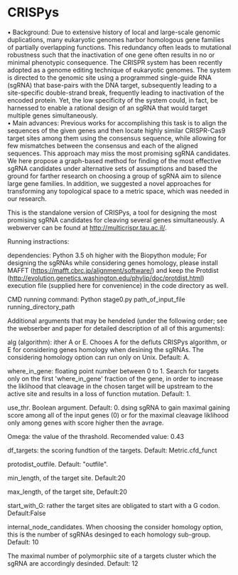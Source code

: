 # CRISPys
•	Background: Due to extensive history of local and large-scale genomic duplications, many eukaryotic genomes harbor homologous gene families of partially overlapping functions. This redundancy often leads to mutational robustness such that the inactivation of one gene often results in no or minimal phenotypic consequence. The CRISPR system has been recently adopted as a genome editing technique of eukaryotic genomes. The system is directed to the genomic site using a programmed single-guide RNA (sgRNA) that base-pairs with the DNA target, subsequently leading to a site-specific double-strand break, frequently leading to inactivation of the encoded protein. Yet, the low specificity of the system could, in fact, be harnessed to enable a rational design of an sgRNA that would target multiple genes simultaneously.  
•	Main advances: Previous works for accomplishing this task is to align the sequences of the given genes and then locate highly similar CRISPR-Cas9 target sites among them using the consensus sequence, while allowing for few mismatches between the consensus and each of the aligned sequences. This approach may miss the most promising sgRNA candidates. We here propose a graph-based method for finding of the most effective sgRNA candidates under alternative sets of assumptions and based the ground for farther research on choosing a group of sgRNA aim to silence large gene families. In addition, we suggested a novel approaches for transforming any topological space to a metric space, which was needed in our research.

This is the standalone version of CRISPys, a tool for designing the most promising sgRNA candidates for cleaving several genes simultaneously. A webwerver can be found at http://multicrispr.tau.ac.il/. 

Running instractions:

dependencies: Python 3.5 oh higher with the Biopython module; For designing the sgRNAs while considering genes homology, please install MAFFT (https://mafft.cbrc.jp/alignment/software/) and keep the Protdist (http://evolution.genetics.washington.edu/phylip/doc/protdist.html) execution file (supplied here for convenience) in the code directory as well.

CMD running command:
Python stage0.py path_of_input_file running_directory_path

Additional arguments that may be hendeled (under the following order; see the webserber and paper for detailed description of all of this arguments):


alg (algorithm): ither A or E. Chooes A for the defluts CRISPys algorithm, or E for considering genes homology when desining the sgRNAs. The considering homology option can run only on Unix. Default: A.

where_in_gene: floating point number between 0 to 1. Search for targets only on the first 'where_in_gene' fraction  of the gene, in order to increase the liklihood that cleavage in the chosen target will be upstream to the active site and results in a loss of function mutation. Default: 1.

use_thr. Boolean argument. Default: 0. dsing sgRNA to gain maximal gaining score among all of the input genes (0) or for the maximal cleavage liklihood only among genes with score higher then the avrage.

Omega: the value of the thrashold. Recomended value: 0.43

df_targets: the scoring fundtion of the targets. Default:  Metric.cfd_funct

protodist_outfile. Default: "outfile".

min_length, of the target site. Default:20

max_length, of the target site, Default:20

start_with_G: rather the target sites are obligated to start with a G codon. Default:False

internal_node_candidates. When choosing the consider homology option, this is the number of sgRNAs desinged to each homology sub-group.
Default: 10

The maximal number of polymorphiic site of a targets cluster which the sgRNA are accordingly desinded. Default: 12
